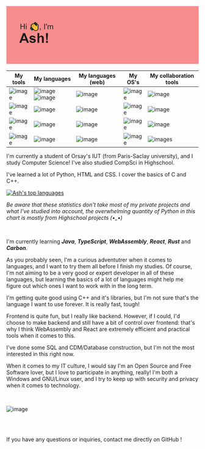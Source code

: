 ![](header.png)

| My tools      | My languages  | My languages (web) | My OS's       | My collaboration tools |
| ------------- | ------------- | ------------------ | ------------- | ---------------------- |
| ![image](https://img.shields.io/badge/MDN_Web_Docs-black?style=for-the-badge&logo=mdnwebdocs&logoColor=white)  | ![image](https://img.shields.io/badge/C-00599C?style=for-the-badge&logo=c&logoColor=white) ![image](https://img.shields.io/badge/C%2B%2B-00599C?style=for-the-badge&logo=c%2B%2B&logoColor=white) | ![image](https://img.shields.io/badge/HTML5-E34F26?style=for-the-badge&logo=html5&logoColor=white) | ![image](https://img.shields.io/badge/Arch_Linux-1793D1?style=for-the-badge&logo=arch-linux&logoColor=white) | ![image](https://img.shields.io/badge/GitHub-100000?style=for-the-badge&logo=github&logoColor=white) |
| ![image](https://img.shields.io/badge/CMake-064F8C?style=for-the-badge&logo=cmake&logoColor=white)  | ![image](https://img.shields.io/badge/Shell_Script-121011?style=for-the-badge&logo=gnu-bash&logoColor=white) | ![image](https://img.shields.io/badge/React-20232A?style=for-the-badge&logo=react&logoColor=61DAFB) | ![image](https://img.shields.io/badge/Ubuntu-E95420?style=for-the-badge&logo=ubuntu&logoColor=white) | ![image](https://img.shields.io/badge/GitLab-330F63?style=for-the-badge&logo=gitlab&logoColor=white) |
| ![image](https://img.shields.io/badge/VSCode-0078D4?style=for-the-badge&logo=visual%20studio%20code&logoColor=white) | ![image](https://img.shields.io/badge/Python-FFD43B?style=for-the-badge&logo=python&logoColor=blue) | ![image](https://img.shields.io/badge/TypeScript-007ACC?style=for-the-badge&logo=typescript&logoColor=white) | ![image](https://img.shields.io/badge/Windows-0078D6?style=for-the-badge&logo=windows&logoColor=white) | ![image](https://img.shields.io/badge/GIT-E44C30?style=for-the-badge&logo=git&logoColor=white) |
| ![image](https://img.shields.io/badge/prettier-1A2C34?style=for-the-badge&logo=prettier&logoColor=F7BA3E) | ![image](https://img.shields.io/badge/Rust-000000?style=for-the-badge&logo=rust&logoColor=white) | ![image](https://img.shields.io/badge/WebAssembly-654FF0?style=for-the-badge&logo=WebAssembly&logoColor=white) | ![image](https://img.shields.io/badge/Raspberry%20Pi-A22846?style=for-the-badge&logo=Raspberry%20Pi&logoColor=white) | ![images](https://img.shields.io/badge/Markdown-000000?style=for-the-badge&logo=markdown&logoColor=white) |

I'm currently a student of Orsay's IUT (from Paris-Saclay university), and I study Computer Science! I've also studied CompSci in Highschool.

I've learned a lot of Python, HTML and CSS. I cover the basics of C and C++.

[![Ash's top languages](https://github-readme-stats.vercel.app/api/top-langs/?username=sillyash&theme=blue-green)](https://github.com/sillyash/github-readme-stats)

*Be aware that these statistics don't take most of my private projects and what I've studied into account, the overwhelming quantity of Python in this chart is mostly from Highschool projects (•_•)*

<br>

I'm currently learning ***Java***, ***TypeScript***, ***WebAssembly***, ***React***, ***Rust*** and ***Carbon***.

As you probably seen, I'm a curious adventutrer when it comes to languages, and I want to try them all before I finish my studies. Of course, I'm not aiming to be a very good or expert developer in all of these languages, but learning the basics of a lot of languages might help me figure out which ones I want to work with in the long term.

I'm getting quite good using C++ and it's libraries, but I'm not sure that's the language I want to use forever. It is really fast, tough!

Frontend is quite fun, but I really like backend. However, if I could, I'd choose to make backend and still have a bit of control over frontend: that's why I think WebAssembly and React are extremely efficient and practical tools when it comes to this.

I've done some SQL and CDM/Database construction, but I'm not the most interested in this right now.

When it comes to my IT culture, I would say I'm an Open Source and Free Software lover, but I love to participate in anything, really! I'm both a Windows and GNU/Linux user, and I try to keep up with security and privacy when it comes to technology.

<br>

![image](https://gists-readme.yizack.com/api?user=sillyash)

<br><br>

If you have any questions or inquiries, contact me directly on GitHub !
